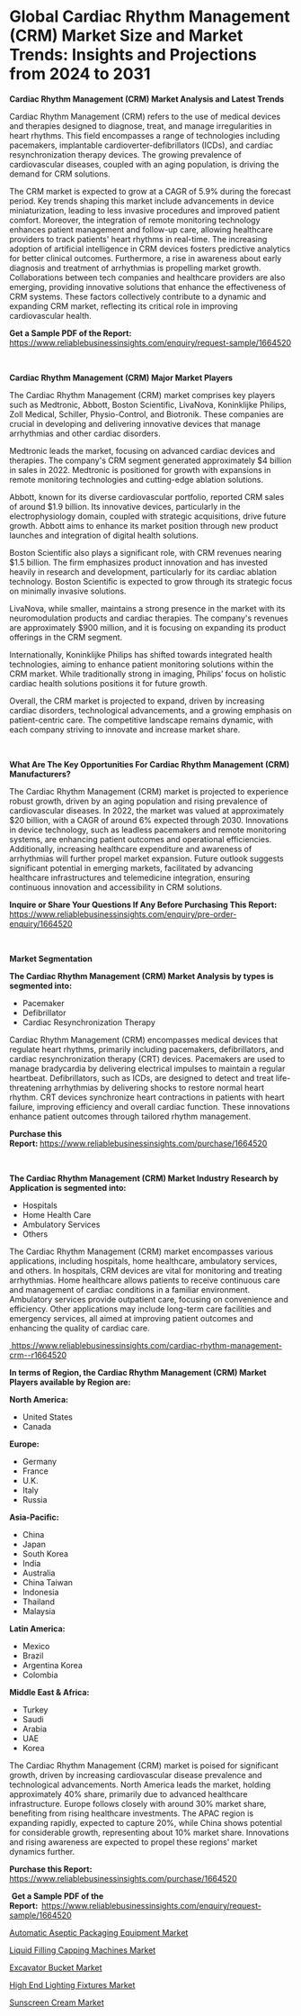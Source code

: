<p><h1>Global Cardiac Rhythm Management (CRM) Market Size and Market Trends: Insights and Projections from 2024 to 2031</h1></p><p><strong>Cardiac Rhythm Management (CRM) Market Analysis and Latest Trends</strong></p>
<p><p>Cardiac Rhythm Management (CRM) refers to the use of medical devices and therapies designed to diagnose, treat, and manage irregularities in heart rhythms. This field encompasses a range of technologies including pacemakers, implantable cardioverter-defibrillators (ICDs), and cardiac resynchronization therapy devices. The growing prevalence of cardiovascular diseases, coupled with an aging population, is driving the demand for CRM solutions.</p><p>The CRM market is expected to grow at a CAGR of 5.9% during the forecast period. Key trends shaping this market include advancements in device miniaturization, leading to less invasive procedures and improved patient comfort. Moreover, the integration of remote monitoring technology enhances patient management and follow-up care, allowing healthcare providers to track patients' heart rhythms in real-time. The increasing adoption of artificial intelligence in CRM devices fosters predictive analytics for better clinical outcomes. Furthermore, a rise in awareness about early diagnosis and treatment of arrhythmias is propelling market growth. Collaborations between tech companies and healthcare providers are also emerging, providing innovative solutions that enhance the effectiveness of CRM systems. These factors collectively contribute to a dynamic and expanding CRM market, reflecting its critical role in improving cardiovascular health.</p></p>
<p><strong>Get a Sample PDF of the Report:&nbsp;</strong> <a href="https://www.reliablebusinessinsights.com/enquiry/request-sample/1664520?utm_campaign=1399&utm_medium=2&utm_source=Github&utm_content=ia&utm_term=28092024&utm_id=cardiac-rhythm-management-crm">https://www.reliablebusinessinsights.com/enquiry/request-sample/1664520</a></p>
<p>&nbsp;</p>
<p><strong>Cardiac Rhythm Management (CRM) Major Market Players</strong></p>
<p><p>The Cardiac Rhythm Management (CRM) market comprises key players such as Medtronic, Abbott, Boston Scientific, LivaNova, Koninklijke Philips, Zoll Medical, Schiller, Physio-Control, and Biotronik. These companies are crucial in developing and delivering innovative devices that manage arrhythmias and other cardiac disorders.</p><p>Medtronic leads the market, focusing on advanced cardiac devices and therapies. The company's CRM segment generated approximately $4 billion in sales in 2022. Medtronic is positioned for growth with expansions in remote monitoring technologies and cutting-edge ablation solutions.</p><p>Abbott, known for its diverse cardiovascular portfolio, reported CRM sales of around $1.9 billion. Its innovative devices, particularly in the electrophysiology domain, coupled with strategic acquisitions, drive future growth. Abbott aims to enhance its market position through new product launches and integration of digital health solutions.</p><p>Boston Scientific also plays a significant role, with CRM revenues nearing $1.5 billion. The firm emphasizes product innovation and has invested heavily in research and development, particularly for its cardiac ablation technology. Boston Scientific is expected to grow through its strategic focus on minimally invasive solutions.</p><p>LivaNova, while smaller, maintains a strong presence in the market with its neuromodulation products and cardiac therapies. The company's revenues are approximately $900 million, and it is focusing on expanding its product offerings in the CRM segment.</p><p>Internationally, Koninklijke Philips has shifted towards integrated health technologies, aiming to enhance patient monitoring solutions within the CRM market. While traditionally strong in imaging, Philips’ focus on holistic cardiac health solutions positions it for future growth.</p><p>Overall, the CRM market is projected to expand, driven by increasing cardiac disorders, technological advancements, and a growing emphasis on patient-centric care. The competitive landscape remains dynamic, with each company striving to innovate and increase market share.</p></p>
<p>&nbsp;</p>
<p><strong>What Are The Key Opportunities For Cardiac Rhythm Management (CRM) Manufacturers?</strong></p>
<p><p>The Cardiac Rhythm Management (CRM) market is projected to experience robust growth, driven by an aging population and rising prevalence of cardiovascular diseases. In 2022, the market was valued at approximately $20 billion, with a CAGR of around 6% expected through 2030. Innovations in device technology, such as leadless pacemakers and remote monitoring systems, are enhancing patient outcomes and operational efficiencies. Additionally, increasing healthcare expenditure and awareness of arrhythmias will further propel market expansion. Future outlook suggests significant potential in emerging markets, facilitated by advancing healthcare infrastructures and telemedicine integration, ensuring continuous innovation and accessibility in CRM solutions.</p></p>
<p><strong>Inquire or Share Your Questions If Any Before Purchasing This Report:</strong> <a href="https://www.reliablebusinessinsights.com/enquiry/pre-order-enquiry/1664520?utm_campaign=1399&utm_medium=2&utm_source=Github&utm_content=ia&utm_term=28092024&utm_id=cardiac-rhythm-management-crm">https://www.reliablebusinessinsights.com/enquiry/pre-order-enquiry/1664520</a></p>
<p>&nbsp;</p>
<p><strong>Market Segmentation</strong></p>
<p><strong>The Cardiac Rhythm Management (CRM) Market Analysis by types is segmented into:</strong></p>
<p><ul><li>Pacemaker</li><li>Defibrillator</li><li>Cardiac Resynchronization Therapy</li></ul></p>
<p><p>Cardiac Rhythm Management (CRM) encompasses medical devices that regulate heart rhythms, primarily including pacemakers, defibrillators, and cardiac resynchronization therapy (CRT) devices. Pacemakers are used to manage bradycardia by delivering electrical impulses to maintain a regular heartbeat. Defibrillators, such as ICDs, are designed to detect and treat life-threatening arrhythmias by delivering shocks to restore normal heart rhythm. CRT devices synchronize heart contractions in patients with heart failure, improving efficiency and overall cardiac function. These innovations enhance patient outcomes through tailored rhythm management.</p></p>
<p><strong>Purchase this Report:&nbsp;</strong><a href="https://www.reliablebusinessinsights.com/purchase/1664520?utm_campaign=1399&utm_medium=2&utm_source=Github&utm_content=ia&utm_term=28092024&utm_id=cardiac-rhythm-management-crm">https://www.reliablebusinessinsights.com/purchase/1664520</a></p>
<p>&nbsp;</p>
<p><strong>The Cardiac Rhythm Management (CRM) Market Industry Research by Application is segmented into:</strong></p>
<p><ul><li>Hospitals</li><li>Home Health Care</li><li>Ambulatory Services</li><li>Others</li></ul></p>
<p><p>The Cardiac Rhythm Management (CRM) market encompasses various applications, including hospitals, home healthcare, ambulatory services, and others. In hospitals, CRM devices are vital for monitoring and treating arrhythmias. Home healthcare allows patients to receive continuous care and management of cardiac conditions in a familiar environment. Ambulatory services provide outpatient care, focusing on convenience and efficiency. Other applications may include long-term care facilities and emergency services, all aimed at improving patient outcomes and enhancing the quality of cardiac care.</p></p>
<p><a href="https://www.reliablebusinessinsights.com/cardiac-rhythm-management-crm--r1664520?utm_campaign=1399&utm_medium=2&utm_source=Github&utm_content=ia&utm_term=28092024&utm_id=cardiac-rhythm-management-crm">&nbsp;https://www.reliablebusinessinsights.com/cardiac-rhythm-management-crm--r1664520</a></p>
<p><strong>In terms of Region, the Cardiac Rhythm Management (CRM) Market Players available by Region are:</strong></p>
<p>
    <p> <strong> North America: </strong>
        <ul>
            <li>United States</li>
            <li>Canada</li>
        </ul>
        </p> 
    <p> <strong> Europe: </strong>
        <ul>
            <li>Germany</li>
            <li>France</li>
            <li>U.K.</li>
            <li>Italy</li>
            <li>Russia</li>
        </ul>
        </p> 
    <p> <strong> Asia-Pacific: </strong>
        <ul>
            <li>China</li>
            <li>Japan</li>
            <li>South Korea</li>
            <li>India</li>
            <li>Australia</li>
            <li>China Taiwan</li>
            <li>Indonesia</li>
            <li>Thailand</li>
            <li>Malaysia</li>
        </ul>
        </p> 
    <p> <strong> Latin America: </strong>
        <ul>
            <li>Mexico</li>
            <li>Brazil</li>
            <li>Argentina Korea</li>
            <li>Colombia</li>
        </ul>
        </p> 
    <p> <strong> Middle East & Africa: </strong>
        <ul>
            <li>Turkey</li>
            <li>Saudi</li>
            <li>Arabia</li>
            <li>UAE</li>
            <li>Korea</li>
        </ul>
    </p>
    </p>
<p><p>The Cardiac Rhythm Management (CRM) market is poised for significant growth, driven by increasing cardiovascular disease prevalence and technological advancements. North America leads the market, holding approximately 40% share, primarily due to advanced healthcare infrastructure. Europe follows closely with around 30% market share, benefiting from rising healthcare investments. The APAC region is expanding rapidly, expected to capture 20%, while China shows potential for considerable growth, representing about 10% market share. Innovations and rising awareness are expected to propel these regions' market dynamics further.</p></p>
<p><strong>Purchase this Report: </strong><a href="https://www.reliablebusinessinsights.com/purchase/1664520?utm_campaign=1399&utm_medium=2&utm_source=Github&utm_content=ia&utm_term=28092024&utm_id=cardiac-rhythm-management-crm">https://www.reliablebusinessinsights.com/purchase/1664520</a></p>
<p>&nbsp;<strong>Get a Sample PDF of the Report:&nbsp;&nbsp;</strong><a href="https://www.reliablebusinessinsights.com/enquiry/request-sample/1664520?utm_campaign=1399&utm_medium=2&utm_source=Github&utm_content=ia&utm_term=28092024&utm_id=cardiac-rhythm-management-crm">https://www.reliablebusinessinsights.com/enquiry/request-sample/1664520</a></p>
<p><strong></strong></p>
<p><p><a href="https://issuu.com/reportprime-2/docs/automatic-aseptic-packaging-equipme_e8c88a5d283c33?utm_campaign=1399&utm_medium=2&utm_source=Github&utm_content=ia&utm_term=28092024&utm_id=cardiac-rhythm-management-crm">Automatic Aseptic Packaging Equipment Market</a></p><p><a href="https://issuu.com/reportprime-2/docs/liquid-filling-capping-machines-mar_62ee4b3ca8297c?utm_campaign=1399&utm_medium=2&utm_source=Github&utm_content=ia&utm_term=28092024&utm_id=cardiac-rhythm-management-crm">Liquid Filling Capping Machines Market</a></p><p><a href="https://www.linkedin.com/pulse/excavator-bucket-market-size-share-analysis-growth-trends-1840c?utm_campaign=1399&utm_medium=2&utm_source=Github&utm_content=ia&utm_term=28092024&utm_id=cardiac-rhythm-management-crm">Excavator Bucket Market</a></p><p><a href="https://www.linkedin.com/pulse/emerging-opportunities-challenges-global-high-end-lighting-s318e?utm_campaign=1399&utm_medium=2&utm_source=Github&utm_content=ia&utm_term=28092024&utm_id=cardiac-rhythm-management-crm">High End Lighting Fixtures Market</a></p><p><a href="https://www.linkedin.com/pulse/sunscreen-cream-market-global-insights-regional-analysis-2024-e60sf?utm_campaign=1399&utm_medium=2&utm_source=Github&utm_content=ia&utm_term=28092024&utm_id=cardiac-rhythm-management-crm">Sunscreen Cream Market</a></p></p>
